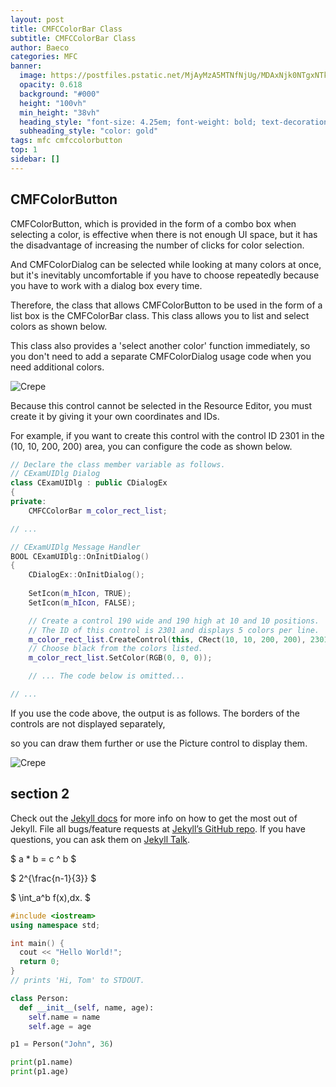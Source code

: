 ```yaml
---
layout: post
title: CMFCColorBar Class
subtitle: CMFCColorBar Class
author: Baeco
categories: MFC
banner:
  image: https://postfiles.pstatic.net/MjAyMzA5MTNfNjUg/MDAxNjk0NTgxNTkyNzM0.s5FPklQrdyOovFfLzGwAEyZV-9E5m7eDYWuDnFaeUZUg.h5OZdRLLPsXV5QepTRwDB5yX6uMOwKdO60-ah6kZrVcg.PNG.tipsware/KakaoTalk_20230702_175319468.png
  opacity: 0.618
  background: "#000"
  height: "100vh"
  min_height: "38vh"
  heading_style: "font-size: 4.25em; font-weight: bold; text-decoration: underline"
  subheading_style: "color: gold"
tags: mfc cmfccolorbutton
top: 1
sidebar: []
---
```


## CMFColorButton

CMFColorButton, which is provided in the form of a combo box when selecting a color, is effective when there is not enough UI space, but it has the disadvantage of increasing the number of clicks for color selection. 

And CMFColorDialog can be selected while looking at many colors at once, but it's inevitably uncomfortable if you have to choose repeatedly because you have to work with a dialog box every time.


Therefore, the class that allows CMFColorButton to be used in the form of a list box is the CMFColorBar class. This class allows you to list and select colors as shown below. 

This class also provides a 'select another color' function immediately, so you don't need to add a separate CMFColorDialog usage code when you need additional colors.


![Crepe](https://mblogvideo-phinf.pstatic.net/MjAyMzA5MTNfNjMg/MDAxNjk0NTc5NTYyNjU3.bRADCjouXO7qM4AyVRFaXp2N0Z_IAWt_TRNtc26jVg0g.IpKedAmi1Oy24CUaUJPPeqvenz3Iiw_CMsDi_z2nxUQg.GIF.tipsware/color_bar1.GIF)


Because this control cannot be selected in the Resource Editor, you must create it by giving it your own coordinates and IDs. 

For example, if you want to create this control with the control ID 2301 in the (10, 10, 200, 200) area, you can configure the code as shown below.

```cpp
// Declare the class member variable as follows.
// CExamUIDlg Dialog
class CExamUIDlg : public CDialogEx
{
private:
    CMFCColorBar m_color_rect_list;

// ...
```

```cpp
// CExamUIDlg Message Handler
BOOL CExamUIDlg::OnInitDialog()
{
    CDialogEx::OnInitDialog();
 
    SetIcon(m_hIcon, TRUE);
    SetIcon(m_hIcon, FALSE);

    // Create a control 190 wide and 190 high at 10 and 10 positions.
    // The ID of this control is 2301 and displays 5 colors per line.
    m_color_rect_list.CreateControl(this, CRect(10, 10, 200, 200), 2301, 5);
    // Choose black from the colors listed.
    m_color_rect_list.SetColor(RGB(0, 0, 0));

    // ... The code below is omitted...

// ...
```

If you use the code above, the output is as follows. The borders of the controls are not displayed separately, 

so you can draw them further or use the Picture control to display them.

![Crepe](https://postfiles.pstatic.net/MjAyMzA5MTNfMTcg/MDAxNjk0NTgwNjg1OTQx.0SfWxJAhCzoHgzKYnphUPAI-kpH89U3KBGWKJSgI2w4g.Zs2czTZU8uLXLn8oSiQRnhNNk4T95Kx2c-ITEhbIxmAg.PNG.tipsware/20230913_135119_546.png)



## section 2

Check out the [Jekyll docs][jekyll-docs] for more info on how to get the most out of Jekyll. File all bugs/feature requests at [Jekyll’s GitHub repo][jekyll-gh]. If you have questions, you can ask them on [Jekyll Talk][jekyll-talk].

[jekyll-docs]: https://jekyllrb.com/docs/home
[jekyll-gh]: https://github.com/jekyll/jekyll
[jekyll-talk]: https://talk.jekyllrb.com/

$ a \* b = c ^ b $

$ 2^{\frac{n-1}{3}} $

$ \int_a^b f(x)\,dx. $

```cpp
#include <iostream>
using namespace std;

int main() {
  cout << "Hello World!";
  return 0;
}
// prints 'Hi, Tom' to STDOUT.
```

```python
class Person:
  def __init__(self, name, age):
    self.name = name
    self.age = age

p1 = Person("John", 36)

print(p1.name)
print(p1.age)
```
